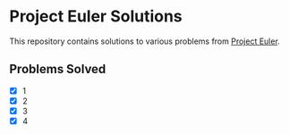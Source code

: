 # Project Euler Solutions

This repository contains solutions to various problems from [Project Euler](https://projecteuler.net/).

## Problems Solved
- [x] 1
- [x] 2
- [x] 3
- [x] 4
